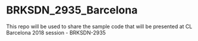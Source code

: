 # BRKSDN_2935_Barcelona
This repo will be used to share the sample code that will be presented at CL Barcelona 2018 session - BRKSDN-2935

